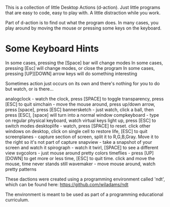 This is a collection of little Desktop Actions (d-action).  Just little programs that are easy to
code, easy to play with.  A little distraction while you work.

Part of d-action is to find out what the program does.  In many cases, you play around by moving
the mouse or pressing some keys on the keyboard.

Some Keyboard Hints
===================
In some cases, pressing the [Space] bar will change modes
In some cases, pressing [Esc] will change modes, or close the program
In some cases, pressing [UP][DOWN] arrow keys will do something interesting

Sometimes action just occurs on its own and there's nothing for you to do
but watch, or is there...


analogclock - watch the clock, press [SPACE] to toggle transparency, press [ESC] to quit
simchain - move the mouse around, press up/down arrow, press [space], press [ESC]
bannersketch - just watch, click a ball, then press [ESC], [space] will turn into a normal window
compkeyboard - type on regular physical keyboard, watch virtual keys light up, press [ESC] to switch modes
desktoplife - watch, press [SPACE] to reset. click other windows on desktop, click on single cell to restore life, [ESC] to quit
screenplanes - capture section of screen, split it to R,G,B,Gray.  Move it to the right so it's not part of capture
snapview - take a snapshot of your screen and watch it
spirograph - watch it twirl, [SPACE] to see a different view
svgcolors - just mouse around pretty colors
timeflies - press [UP][DOWN] to get more or less time, [ESC] to quit time.  click and move the mouse, time never stands still
wavemaker - move mouse around, watch pretty patterns

These dactions were created using a programming environment called 'ndt', which can be found here:
https://github.com/wiladams/ndt

The environment is meant to be used as part of a programming educational curriculum.

